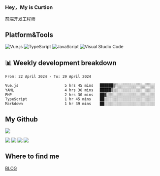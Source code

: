 ### Hey，My is Curtion
前端开发工程师
## Platform&Tools

![Vue.js](https://img.shields.io/badge/-Vue.js-4FC08D?style=flat-square&logo=Vue.js&logoColor=white)
![TypeScript](https://img.shields.io/badge/-TypeScript-007ACC?style=flat-square&logo=typescript&logoColor=white)
![JavaScript](https://img.shields.io/badge/-JavaScript-F7DF1E?style=flat-square&logo=javascript&logoColor=black)
![Visual Studio Code](https://img.shields.io/badge/-VSCode-007ACC?style=flat-square&logo=Visual-Studio-Code&logoColor=white)

## 📊 Weekly development breakdown

<!--START_SECTION:waka-->

```txt
From: 22 April 2024 - To: 29 April 2024

Vue.js                     5 hrs 45 mins   ██████▒░░░░░░░░░░░░░░░░░░   25.66 %
YAML                       4 hrs 38 mins   █████▒░░░░░░░░░░░░░░░░░░░   20.71 %
PHP                        2 hrs 30 mins   ██▓░░░░░░░░░░░░░░░░░░░░░░   11.22 %
TypeScript                 1 hr 45 mins    ██░░░░░░░░░░░░░░░░░░░░░░░   07.81 %
Markdown                   1 hr 39 mins    ██░░░░░░░░░░░░░░░░░░░░░░░   07.37 %
```

<!--END_SECTION:waka-->

## My Github

![](http://github-profile-summary-cards.vercel.app/api/cards/profile-details?username=curtion&theme=nord_bright)

![](http://github-profile-summary-cards.vercel.app/api/cards/stats?username=curtion&theme=nord_bright)
![](http://github-profile-summary-cards.vercel.app/api/cards/productive-time?username=curtion&theme=nord_bright&utcOffset=8)
![](http://github-profile-summary-cards.vercel.app/api/cards/repos-per-language?username=curtion&theme=nord_bright)
![](http://github-profile-summary-cards.vercel.app/api/cards/most-commit-language?username=curtion&theme=nord_bright)

## Where to find me

[BLOG](https://blog.3gxk.net)
